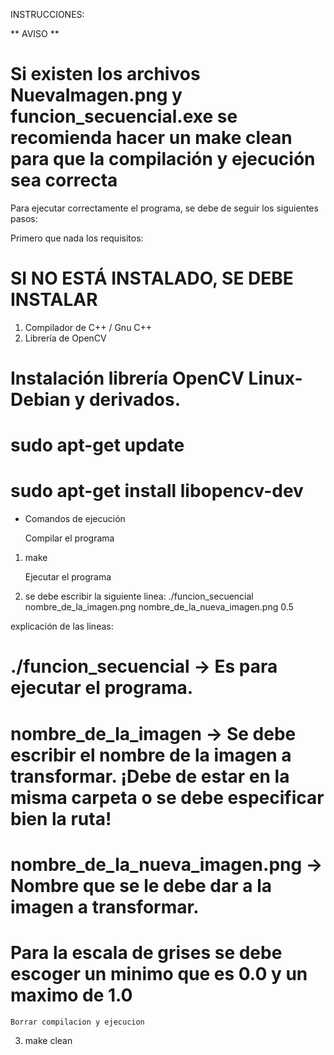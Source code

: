 INSTRUCCIONES:


** AVISO **

# Si existen los archivos NuevaImagen.png y funcion_secuencial.exe se recomienda hacer un make clean para que la compilación y ejecución sea correcta #


Para ejecutar correctamente el programa, se debe de seguir los siguientes pasos:

Primero que nada los requisitos:

#  SI NO ESTÁ INSTALADO, SE DEBE INSTALAR

1. Compilador de C++ / Gnu C++
2. Librería de OpenCV

# Instalación librería OpenCV Linux-Debian y derivados.

# sudo apt-get update
# sudo apt-get install libopencv-dev


- Comandos de ejecución

	Compilar el programa
1. make


	Ejecutar el programa 
2. se debe escribir la siguiente linea:
    ./funcion_secuencial nombre_de_la_imagen.png nombre_de_la_nueva_imagen.png 0.5

explicación de las lineas:

# ./funcion_secuencial -> Es para ejecutar el programa.

# nombre_de_la_imagen -> Se debe escribir el nombre de la imagen a transformar. ¡Debe de estar en la misma carpeta o se debe especificar bien la ruta!

# nombre_de_la_nueva_imagen.png -> Nombre que se le debe dar a la imagen a transformar.

# Para la escala de grises se debe escoger un minimo que es 0.0 y un maximo de 1.0

	Borrar compilacion y ejecucion
3. make clean

